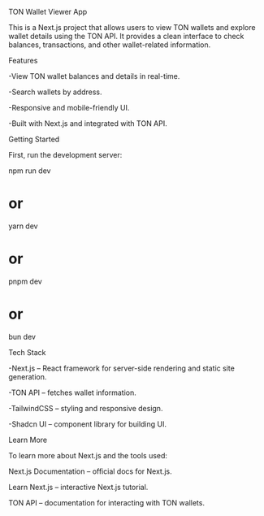 TON Wallet Viewer App

This is a Next.js project that allows users to view TON wallets and explore wallet details using the TON API. It provides a clean interface to check balances, transactions, and other wallet-related information.


Features

-View TON wallet balances and details in real-time.

-Search wallets by address.

-Responsive and mobile-friendly UI.

-Built with Next.js and integrated with TON API.

Getting Started

First, run the development server:

npm run dev
# or
yarn dev
# or
pnpm dev
# or
bun dev

Tech Stack

-Next.js – React framework for server-side rendering and static site generation.

-TON API – fetches wallet information.

-TailwindCSS – styling and responsive design.

-Shadcn UI – component library for building UI.

Learn More

To learn more about Next.js and the tools used:

Next.js Documentation
 – official docs for Next.js.

Learn Next.js
 – interactive Next.js tutorial.

TON API
 – documentation for interacting with TON wallets.

